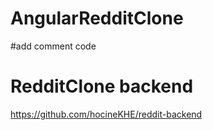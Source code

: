 # AngularRedditClone






#add comment code 

# RedditClone backend
https://github.com/hocineKHE/reddit-backend
